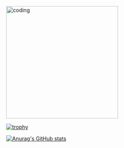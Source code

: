 <img src="https://media4.giphy.com/media/vhVqGkxDYxAaRbOWVp/giphy.gif?cid=ecf05e473uegrp6v55e69f6j9zflqy371s8g440vr4i6crly&ep=v1_gifs_search&rid=giphy.gif&ct=g" width="300px" alt='coding'>

 
[![trophy](https://github-profile-trophy.vercel.app/?username=timothyokooboh&theme=onedark)](https://github.com/ryo-ma/github-profile-trophy)

[![Anurag's GitHub stats](https://github-readme-stats-chi-nine-79.vercel.app/api?username=timothyokooboh&theme=onedark)](https://github.com/anuraghazra/github-readme-stats)
